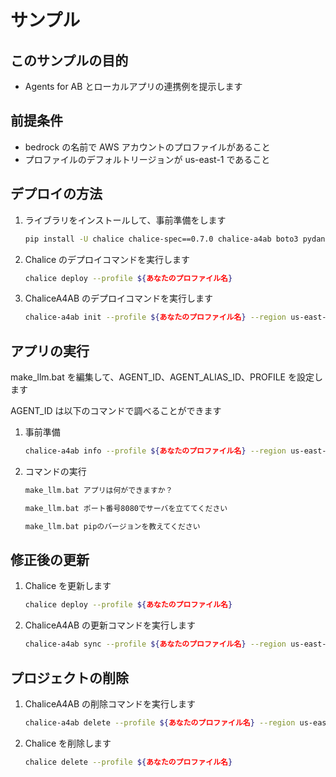 # サンプル

## このサンプルの目的

- Agents for AB とローカルアプリの連携例を提示します

## 前提条件

- bedrock の名前で AWS アカウントのプロファイルがあること
- プロファイルのデフォルトリージョンが us-east-1 であること

## デプロイの方法

1. ライブラリをインストールして、事前準備をします

   ```bash
   pip install -U chalice chalice-spec==0.7.0 chalice-a4ab boto3 pydantic
   ```

2. Chalice のデプロイコマンドを実行します

   ```bash
   chalice deploy --profile ${あなたのプロファイル名}
   ```

3. ChaliceA4AB のデプロイコマンドを実行します

   ```bash
   chalice-a4ab init --profile ${あなたのプロファイル名} --region us-east-1
   ```

## アプリの実行

make_llm.bat を編集して、AGENT_ID、AGENT_ALIAS_ID、PROFILE を設定します

AGENT_ID は以下のコマンドで調べることができます

1. 事前準備

   ```bash
   chalice-a4ab info --profile ${あなたのプロファイル名} --region us-east-1
   ```

2. コマンドの実行

   ```bash
   make_llm.bat アプリは何ができますか？
   ```

   ```bash
   make_llm.bat ポート番号8080でサーバを立ててください
   ```

   ```bash
   make_llm.bat pipのバージョンを教えてください
   ```

## 修正後の更新

1. Chalice を更新します

   ```bash
   chalice deploy --profile ${あなたのプロファイル名}
   ```

2. ChaliceA4AB の更新コマンドを実行します

   ```bash
   chalice-a4ab sync --profile ${あなたのプロファイル名} --region us-east-1
   ```

## プロジェクトの削除

1. ChaliceA4AB の削除コマンドを実行します

   ```bash
   chalice-a4ab delete --profile ${あなたのプロファイル名} --region us-east-1
   ```

2. Chalice を削除します

   ```bash
   chalice delete --profile ${あなたのプロファイル名}
   ```
